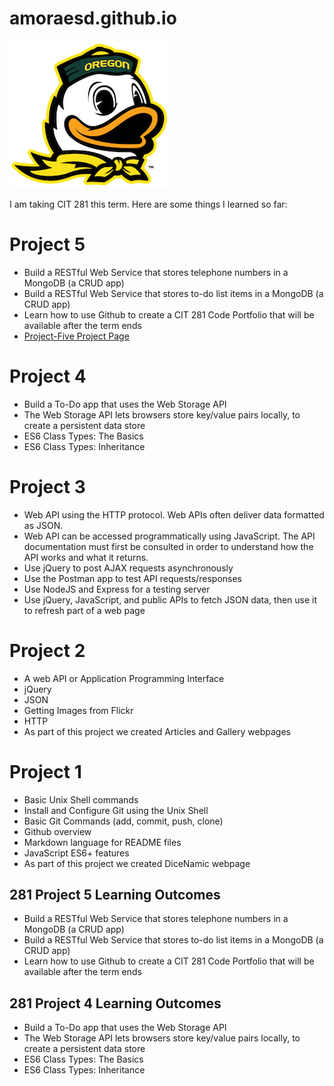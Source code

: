 # amoraesd.github.io

![UO logo](images/duck.png)

I am taking CIT 281 this term. Here are some things I learned so far:

# Project 5
- Build a RESTful Web Service that stores telephone numbers in a MongoDB (a CRUD app)
- Build a RESTful Web Service that stores to-do list items in a MongoDB (a CRUD app)
- Learn how to use Github to create a CIT 281 Code Portfolio that will be available after the term ends
- [Project-Five Project Page](https://uo-cit.github.io/project-5-amoraesd/)

# Project 4
- Build a To-Do app that uses the Web Storage API
- The Web Storage API lets browsers store key/value pairs locally, to create a persistent data store
- ES6 Class Types: The Basics
- ES6 Class Types: Inheritance

# Project 3
- Web API using the HTTP protocol. Web APIs often deliver data formatted as JSON.
- Web API can be accessed programmatically using JavaScript. The API documentation must first be consulted in order to understand how the API works and what it returns.
- Use jQuery to post AJAX requests asynchronously
- Use the Postman app to test API requests/responses
- Use NodeJS and Express for a testing server
- Use jQuery, JavaScript, and public APIs to fetch JSON data, then use it to refresh part of a web page

# Project 2
- A web API or Application Programming Interface
- jQuery
- JSON
- Getting Images from Flickr
- HTTP
- As part of this project we created Articles and Gallery webpages

# Project 1
- Basic Unix Shell commands
- Install and Configure Git using the Unix Shell
- Basic Git Commands (add, commit, push, clone)
- Github overview
- Markdown language for README files
- JavaScript ES6+ features
- As part of this project we created DiceNamic webpage

## 281 Project 5 Learning Outcomes

- Build a RESTful Web Service that stores telephone numbers in a MongoDB (a CRUD app)
- Build a RESTful Web Service that stores to-do list items in a MongoDB (a CRUD app)
- Learn how to use Github to create a CIT 281 Code Portfolio that will be available after the term ends

## 281 Project 4 Learning Outcomes

- Build a To-Do app that uses the Web Storage API
- The Web Storage API lets browsers store key/value pairs locally, to create a persistent data store
- ES6 Class Types: The Basics
- ES6 Class Types: Inheritance
